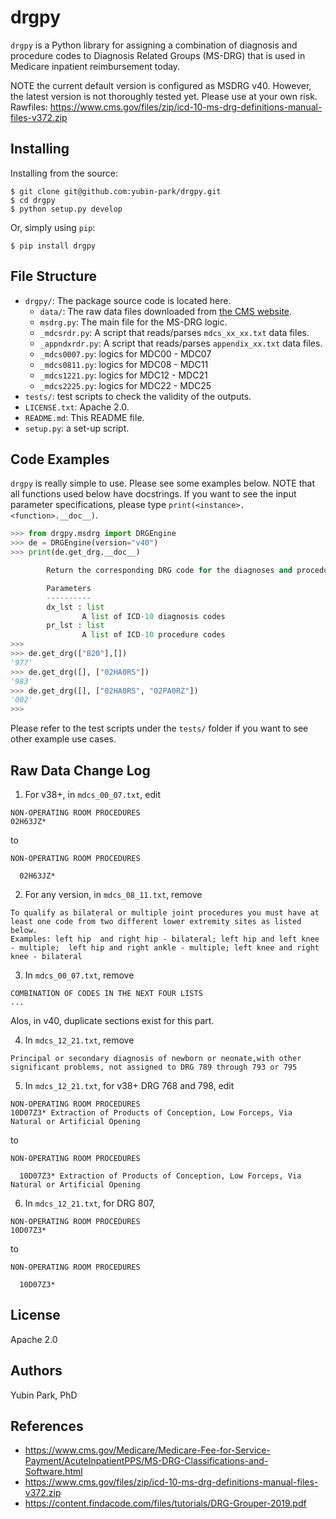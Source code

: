 # drgpy 

`drgpy` is a Python library for assigning a combination of diagnosis and procedure codes to Diagnosis Related Groups (MS-DRG) that is used in Medicare inpatient reimbursement today.

NOTE the current default version is configured as MSDRG v40. However, the latest version is not thoroughly tested yet. Please use at your own risk.
Rawfiles: https://www.cms.gov/files/zip/icd-10-ms-drg-definitions-manual-files-v372.zip

## Installing

Installing from the source:
```
$ git clone git@github.com:yubin-park/drgpy.git
$ cd drgpy
$ python setup.py develop
```

Or, simply using `pip`:
```
$ pip install drgpy
```

## File Structure
- `drgpy/`: The package source code is located here.
  - `data/`: The raw data files downloaded from [the CMS website](https://www.cms.gov/Medicare/Medicare-Fee-for-Service-Payment/AcuteInpatientPPS/MS-DRG-Classifications-and-Software.html). 
  - `msdrg.py`: The main file for the MS-DRG logic.
  - `_mdcsrdr.py`: A script that reads/parses `mdcs_xx_xx.txt` data files.
  - `_appndxrdr.py`: A script that reads/parses `appendix_xx.txt` data files.
  - `_mdcs0007.py`: logics for MDC00 - MDC07
  - `_mdcs0811.py`: logics for MDC08 - MDC11
  - `_mdcs1221.py`: logics for MDC12 - MDC21
  - `_mdcs2225.py`: logics for MDC22 - MDC25
- `tests/`: test scripts to check the validity of the outputs.
- `LICENSE.txt`: Apache 2.0.
- `README.md`: This README file.
- `setup.py`: a set-up script.

## Code Examples
`drgpy` is really simple to use. 
Please see some examples below.
NOTE that all functions used below have docstrings. 
If you want to see the input parameter specifications,
please type `print(<instance>.<function>.__doc__)`.

```python
>>> from drgpy.msdrg import DRGEngine
>>> de = DRGEngine(version="v40")
>>> print(de.get_drg.__doc__)

        Return the corresponding DRG code for the diagnoses and procedures

        Parameters
        ----------
        dx_lst : list
                A list of ICD-10 diagnosis codes
        pr_lst : list
                A list of ICD-10 procedure codes
>>>
>>> de.get_drg(["B20"],[])
'977'
>>> de.get_drg([], ["02HA0RS"])
'983'
>>> de.get_drg([], ["02HA0RS", "02PA0RZ"])
'002'
>>>
```

Please refer to the test scripts under the `tests/` folder if you want to see other example use cases.

## Raw Data Change Log

1. For v38+, in `mdcs_00_07.txt`, edit
```
NON-OPERATING ROOM PROCEDURES
02H63JZ*
``` 
to
```
NON-OPERATING ROOM PROCEDURES

  02H63JZ*
```
2. For any version, in `mdcs_08_11.txt`, remove
```
To qualify as bilateral or multiple joint procedures you must have at least one code from two different lower extremity sites as listed below.
Examples: left hip  and right hip - bilateral; left hip and left knee - multiple;  left hip and right ankle - multiple; left knee and right knee - bilateral
```
3. In `mdcs_00_07.txt`, remove
```
COMBINATION OF CODES IN THE NEXT FOUR LISTS
...
```
Alos, in v40, duplicate sections exist for this part. 

4. In `mdcs_12_21.txt`, remove
```
Principal or secondary diagnosis of newborn or neonate,with other significant problems, not assigned to DRG 789 through 793 or 795
```

5. In `mdcs_12_21.txt`, for v38+ DRG 768 and 798, edit
```
NON-OPERATING ROOM PROCEDURES
10D07Z3* Extraction of Products of Conception, Low Forceps, Via Natural or Artificial Opening
``` 
to
```
NON-OPERATING ROOM PROCEDURES

  10D07Z3* Extraction of Products of Conception, Low Forceps, Via Natural or Artificial Opening
```

6. In `mdcs_12_21.txt`, for DRG 807, 
```
NON-OPERATING ROOM PROCEDURES
10D07Z3*
```
to 
```
NON-OPERATING ROOM PROCEDURES

  10D07Z3*
```


## License
Apache 2.0

## Authors
Yubin Park, PhD

## References
- https://www.cms.gov/Medicare/Medicare-Fee-for-Service-Payment/AcuteInpatientPPS/MS-DRG-Classifications-and-Software.html
- https://www.cms.gov/files/zip/icd-10-ms-drg-definitions-manual-files-v372.zip
- https://content.findacode.com/files/tutorials/DRG-Grouper-2019.pdf



